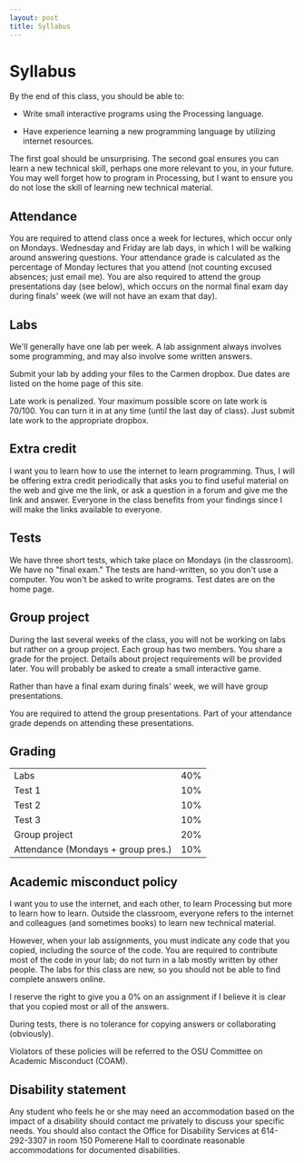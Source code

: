 ```yaml
---
layout: post
title: Syllabus
---
```


# Syllabus

By the end of this class, you should be able to:

  - Write small interactive programs using the Processing language.
  
  - Have experience learning a new programming language by utilizing
    internet resources.
    
The first goal should be unsurprising. The second goal ensures you can
learn a new technical skill, perhaps one more relevant to you, in your
future. You may well forget how to program in Processing, but I want
to ensure you do not lose the skill of learning new technical
material.

## Attendance

You are required to attend class once a week for lectures, which occur
only on Mondays. Wednesday and Friday are lab days, in which I will be
walking around answering questions. Your attendance grade is
calculated as the percentage of Monday lectures that you attend (not
counting excused absences; just email me). You are also required to
attend the group presentations day (see below), which occurs on the
normal final exam day during finals' week (we will not have an exam
that day).

## Labs

We'll generally have one lab per week. A lab assignment always
involves some programming, and may also involve some written answers.

Submit your lab by adding your files to the Carmen dropbox. Due dates
are listed on the home page of this site.

Late work is penalized. Your maximum possible score on late work is
70/100. You can turn it in at any time (until the last day of
class). Just submit late work to the appropriate dropbox.

## Extra credit

I want you to learn how to use the internet to learn
programming. Thus, I will be offering extra credit periodically that
asks you to find useful material on the web and give me the link, or
ask a question in a forum and give me the link and answer. Everyone in
the class benefits from your findings since I will make the links
available to everyone.

## Tests

We have three short tests, which take place on Mondays (in the
classroom). We have no "final exam." The tests are hand-written, so
you don't use a computer. You won't be asked to write programs. Test
dates are on the home page.

## Group project

During the last several weeks of the class, you will not be working on
labs but rather on a group project. Each group has two members. You
share a grade for the project. Details about project requirements will
be provided later. You will probably be asked to create a small
interactive game.

Rather than have a final exam during finals' week, we will have group
presentations.

You are required to attend the group presentations. Part of your
attendance grade depends on attending these presentations.

## Grading

<table>
<tr><td>Labs</td><td>40%</td></tr>
<tr><td>Test 1</td><td>10%</td></tr>
<tr><td>Test 2</td><td>10%</td></tr>
<tr><td>Test 3</td><td>10%</td></tr>
<tr><td>Group project</td><td>20%</td></tr>
<tr><td>Attendance (Mondays + group pres.)</td><td>10%</td></tr>
</table>

## Academic misconduct policy

I want you to use the internet, and each other, to learn Processing
but more to learn how to learn. Outside the classroom, everyone refers
to the internet and colleagues (and sometimes books) to learn new
technical material.

However, when your lab assignments, you must indicate any code that
you copied, including the source of the code. You are required to
contribute most of the code in your lab; do not turn in a lab mostly
written by other people. The labs for this class are new, so you
should not be able to find complete answers online.

I reserve the right to give you a 0% on an assignment if I believe it
is clear that you copied most or all of the answers.

During tests, there is no tolerance for copying answers or
collaborating (obviously).

Violators of these policies will be referred to the OSU Committee on
Academic Misconduct (COAM).

## Disability statement

Any student who feels he or she may need an accommodation based on the
impact of a disability should contact me privately to discuss your
specific needs. You should also contact the Office for Disability
Services at 614-292-3307 in room 150 Pomerene Hall to coordinate
reasonable accommodations for documented disabilities.


